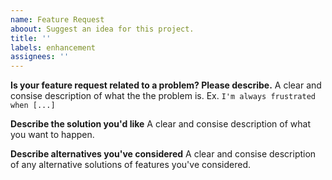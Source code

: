 ```yaml
---
name: Feature Request
aboout: Suggest an idea for this project.
title: ''
labels: enhancement
assignees: ''
---
```


**Is your feature request related to a problem? Please describe.**
A clear and consise description of what the the problem is. Ex. `I'm always frustrated when [...]`

**Describe the solution you'd like**
A clear and consise description of what you want to happen.

**Describe alternatives you've considered**
A clear and consise description of any alternative solutions of features you've considered.
